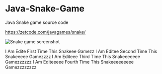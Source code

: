 # Java-Snake-Game
Java Snake game source code

https://zetcode.com/javagames/snake/  

![Snake game screenshot](snake.png)

I Am Edite First Time This Snakeee Gamezz
I Am Editee Second Time This Snakeeeee Gamezzzz
I Am Editeee Third Time This Snakeeeeeee Gamezzzzzz
I Am Editeeeee Fourth Time This Snakeeeeeeeee Gamezzzzzzzz
